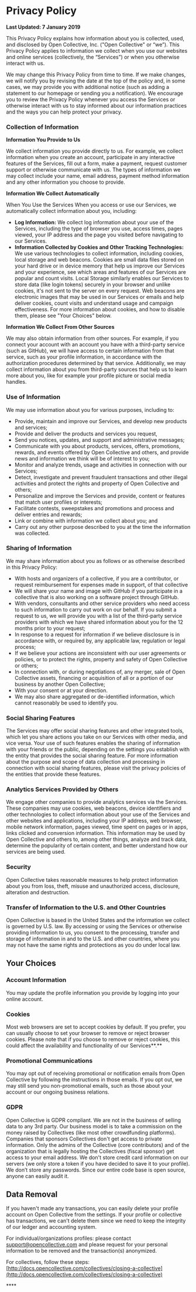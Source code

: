 # Privacy Policy

**Last Updated: 7 January 2019**

This Privacy Policy explains how information about you is collected, used, and disclosed by Open Collective, Inc. \("Open Collective" or “we”\). This Privacy Policy applies to information we collect when you use our websites and online services \(collectively, the “Services”\) or when you otherwise interact with us.

We may change this Privacy Policy from time to time. If we make changes, we will notify you by revising the date at the top of the policy and, in some cases, we may provide you with additional notice \(such as adding a statement to our homepage or sending you a notification\). We encourage you to review the Privacy Policy whenever you access the Services or otherwise interact with us to stay informed about our information practices and the ways you can help protect your privacy.

### Collection of Information

**Information You Provide to Us**

We collect information you provide directly to us. For example, we collect information when you create an account, participate in any interactive features of the Services, fill out a form, make a payment, request customer support or otherwise communicate with us. The types of information we may collect include your name, email address, payment method information and any other information you choose to provide.

**Information We Collect Automatically**

When You Use the Services When you access or use our Services, we automatically collect information about you, including:

* **Log Information:** We collect log information about your use of the Services, including the type of browser you use, access times, pages viewed, your IP address and the page you visited before navigating to our Services.
* **Information Collected by Cookies and Other Tracking Technologies:** We use various technologies to collect information, including cookies, local storage and web beacons. Cookies are small data files stored on your hard drive or in device memory that help us improve our Services and your experience, see which areas and features of our Services are popular and count visits. Local Storage similarly enables our Services to store data \(like login tokens\) securely in your browser and unlike cookies, it's not sent to the server on every request. Web beacons are electronic images that may be used in our Services or emails and help deliver cookies, count visits and understand usage and campaign effectiveness. For more information about cookies, and how to disable them, please see "Your Choices" below.

**Information We Collect From Other Sources**

We may also obtain information from other sources. For example, if you connect your account with an account you have with a third-party service \(such as GitHub\), we will have access to certain information from that service, such as your profile information, in accordance with the authorization procedures determined by that service. Additionally, we may collect information about you from third-party sources that help us to learn more about you, like for example your profile picture or social media handles.

### Use of Information

We may use information about you for various purposes, including to:

* Provide, maintain and improve our Services, and develop new products and services;
* Provide and deliver the products and services you request,
* Send you notices, updates, and support and administrative messages;
* Communicate with you about products, services, offers, promotions, rewards, and events offered by Open Collective and others, and provide news and information we think will be of interest to you;
* Monitor and analyze trends, usage and activities in connection with our Services;
* Detect, investigate and prevent fraudulent transactions and other illegal activities and protect the rights and property of Open Collective and others;
* Personalize and improve the Services and provide, content or features that match user profiles or interests;
* Facilitate contests, sweepstakes and promotions and process and deliver entries and rewards;
* Link or combine with information we collect about you; and
* Carry out any other purpose described to you at the time the information was collected.

### Sharing of Information

We may share information about you as follows or as otherwise described in this Privacy Policy:

* With hosts and organizers of a collective, if you are a contributor, or request reimbursement for expenses made in support, of that collective
* We will share your name and image with GitHub if you participate in a collective that is also working on a software project through GitHub.
* With vendors, consultants and other service providers who need access to such information to carry out work on our behalf. If you submit a request to us, we will provide you with a list of the third-party service providers with which we have shared information about you for the 12 months prior to your request;
* In response to a request for information if we believe disclosure is in accordance with, or required by, any applicable law, regulation or legal process;
* If we believe your actions are inconsistent with our user agreements or policies, or to protect the rights, property and safety of Open Collective or others;
* In connection with, or during negotiations of, any merger, sale of Open Collective assets, financing or acquisition of all or a portion of our business by another Open Collective;
* With your consent or at your direction.
* We may also share aggregated or de-identified information, which cannot reasonably be used to identify you.

### Social Sharing Features

The Services may offer social sharing features and other integrated tools, which let you share actions you take on our Services with other media, and vice versa. Your use of such features enables the sharing of information with your friends or the public, depending on the settings you establish with the entity that provides the social sharing feature. For more information about the purpose and scope of data collection and processing in connection with social sharing features, please visit the privacy policies of the entities that provide these features.

### Analytics Services Provided by Others

We engage other companies to provide analytics services via the Services. These companies may use cookies, web beacons, device identifiers and other technologies to collect information about your use of the Services and other websites and applications, including your IP address, web browser, mobile network information, pages viewed, time spent on pages or in apps, links clicked and conversion information. This information may be used by Open Collective and others to, among other things, analyze and track data, determine the popularity of certain content, and better understand how our services are being used.

### Security

Open Collective takes reasonable measures to help protect information about you from loss, theft, misuse and unauthorized access, disclosure, alteration and destruction.

### Transfer of Information to the U.S. and Other Countries

Open Collective is based in the United States and the information we collect is governed by U.S. law. By accessing or using the Services or otherwise providing information to us, you consent to the processing, transfer and storage of information in and to the U.S. and other countries, where you may not have the same rights and protections as you do under local law.

## Your Choices

### **Account Information**

You may update the profile information you provide by logging into your online account.

### **Cookies**

Most web browsers are set to accept cookies by default. If you prefer, you can usually choose to set your browser to remove or reject browser cookies. Please note that if you choose to remove or reject cookies, this could affect the availability and functionality of our Services**.**

### **Promotional Communications**

You may opt out of receiving promotional or notification emails from Open Collective by following the instructions in those emails. If you opt out, we may still send you non-promotional emails, such as those about your account or our ongoing business relations.

### GDPR

Open Collective is GDPR compliant. We are not in the business of selling data to any 3rd party. Our business model is to take a commission on the money raised by Collectives \(like most other crowdfunding platforms\). Companies that sponsors Collectives don't get access to private information. Only the admins of the Collective \(core contributors\) and of the organization that is legally hosting the Collectives \(fiscal sponsor\) get access to your email address. We don't store credit card information on our servers \(we only store a token if you have decided to save it to your profile\). We don’t store any passwords. Since our entire code base is open source, anyone can easily audit it.

## Data Removal

If you haven't made any transactions, you can easily delete your profile account on Open Collective from the settings. If your profile or collective has transactions, we can't delete them since we need to keep the integrity of our ledger and accounting system.

For individual/organizations profiles: please contact [support@opencollective.com](mailto:support@opencollective.com) and please request for your personal information to be removed and the transaction\(s\) anonymized.

For collectives, follow these steps: [http://docs.opencollective.com/collectives/closing-a-collective](http://docs.opencollective.com/collectives/closing-a-collective)

\*\*\*\*

